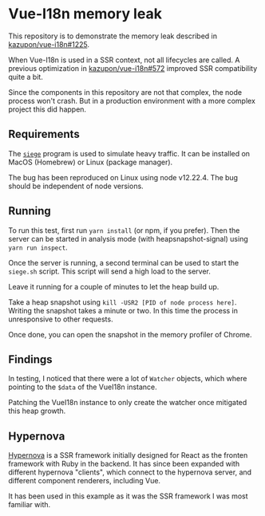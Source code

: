 # Vue-I18n memory leak
This repository is to demonstrate the memory leak described in [kazupon/vue-i18n#1225](https://github.com/kazupon/vue-i18n/issues/1225).

When Vue-I18n is used in a SSR context, not all lifecycles are called.
A previous optimization in [kazupon/vue-i18n#572](https://github.com/kazupon/vue-i18n/pull/572) improved SSR compatibility quite a bit.

Since the components in this repository are not that complex, the node process won't crash.
But in a production environment with a more complex project this did happen.

## Requirements
The [`siege`](https://www.joedog.org/siege-home/) program is used to simulate heavy traffic. It can be installed on MacOS (Homebrew) or Linux (package manager).

The bug has been reproduced on Linux using node v12.22.4. The bug should be independent of node versions.

## Running
To run this test, first run `yarn install` (or npm, if you prefer).
Then the server can be started in analysis mode (with heapsnapshot-signal) using `yarn run inspect`.

Once the server is running, a second terminal can be used to start the `siege.sh` script.
This script will send a high load to the server.

Leave it running for a couple of minutes to let the heap build up.

Take a heap snapshot using `kill -USR2 [PID of node process here]`.
Writing the snapshot takes a minute or two. In this time the process in unresponsive to other requests.

Once done, you can open the snapshot in the memory profiler of Chrome.

## Findings
In testing, I noticed that there were a lot of `Watcher` objects, which where pointing to the `$data` of the VueI18n instance.

Patching the VueI18n instance to only create the watcher once mitigated this heap growth.

## Hypernova
[Hypernova](https://github.com/airbnb/hypernova) is a SSR framework initially designed for React as the fronten framework with Ruby in the backend.
It has since been expanded with different hypernova "clients", which connect to the hypernova server, and different component renderers, including Vue.

It has been used in this example as it was the SSR framework I was most familiar with.
